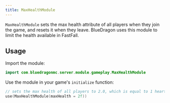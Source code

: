 ```yaml
---
title: MaxHealthModule
---
```

`MaxHealthModule` sets the max health attribute of all players when they join the game, and resets it when they leave. BlueDragon uses this module to limit the health available in FastFall.

## Usage
Import the module:
```kotlin
import com.bluedragonmc.server.module.gameplay.MaxHealthModule
```
Use the module in your game's `initialize` function:
```kotlin
// sets the max health of all players to 2.0, which is equal to 1 heart
use(MaxHealthModule(maxHealth = 2f))
```